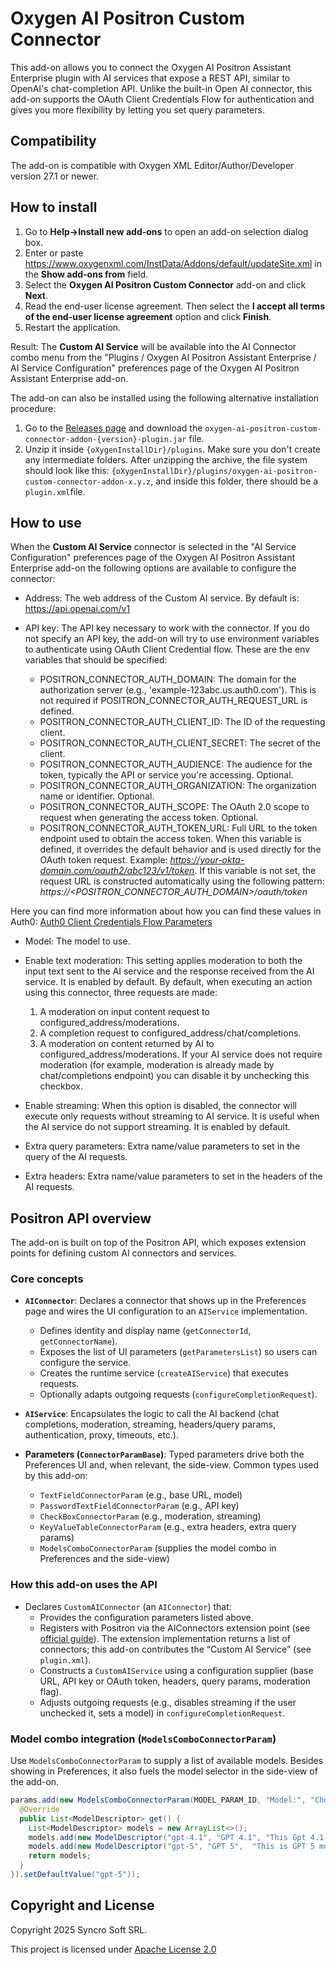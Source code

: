 # Oxygen AI Positron Custom Connector

This add-on allows you to connect the Oxygen AI Positron Assistant Enterprise plugin with AI services that expose a REST API, similar to OpenAI's chat-completion API. Unlike the built-in Open AI connector, this add-on supports the OAuth Client Credentials Flow for authentication and gives you more flexibility by letting you set query parameters.

## Compatibility

The add-on is compatible with Oxygen XML Editor/Author/Developer version 27.1 or newer. 

## How to install

1. Go to **Help->Install new add-ons** to open an add-on selection dialog box.
2. Enter or paste https://www.oxygenxml.com/InstData/Addons/default/updateSite.xml in the **Show add-ons from** field.
3. Select the **Oxygen AI Positron Custom Connector** add-on and click **Next**.
4. Read the end-user license agreement. Then select the **I accept all terms of the end-user license agreement** option and click **Finish**.
5. Restart the application. 

Result: The **Custom AI Service** will be available into the AI Connector combo menu from the "Plugins / Oxygen AI Positron Assistant Enterprise / AI Service Configuration" preferences page of the Oxygen AI Positron Assistant Enterprise add-on.

The add-on can also be installed using the following alternative installation procedure:
1. Go to the [Releases page](https://www.oxygenxml.com/InstData/Addons/default/com/oxygenxml/oxygen-ai-positron-custom-connector-addon) and download the `oxygen-ai-positron-custom-connector-addon-{version}-plugin.jar` file.
2. Unzip it inside `{oXygenInstallDir}/plugins`. Make sure you don't create any intermediate folders. After unzipping the archive, the file system should look like this: `{oXygenInstallDir}/plugins/oxygen-ai-positron-custom-connector-addon-x.y.z`, and inside this folder, there should be a `plugin.xml`file.

## How to use
When the **Custom AI Service** connector is selected in the "AI Service Configuration" preferences page of the Oxygen AI Positron Assistant Enterprise add-on the following options are available to configure the connector: 

* Address: The web address of the Custom AI service. By default is: https://api.openai.com/v1

* API key: The API key necessary to work with the connector. If you do not specify an API key, the add-on will try to use environment variables to authenticate using OAuth Client Credential flow. These are the env variables that should be specified: 
    * POSITRON_CONNECTOR_AUTH_DOMAIN: The domain for the authorization server (e.g., 'example-123abc.us.auth0.com'). 
    This is not required if POSITRON_CONNECTOR_AUTH_REQUEST_URL is defined.
    * POSITRON_CONNECTOR_AUTH_CLIENT_ID: The ID of the requesting client.
    * POSITRON_CONNECTOR_AUTH_CLIENT_SECRET: The secret of the client.
    * POSITRON_CONNECTOR_AUTH_AUDIENCE: The audience for the token, typically the API or service you're accessing. Optional.
    * POSITRON_CONNECTOR_AUTH_ORGANIZATION: The organization name or identifier. Optional.
    * POSITRON_CONNECTOR_AUTH_SCOPE: The OAuth 2.0 scope to request when generating the access token. Optional.
    * POSITRON_CONNECTOR_AUTH_TOKEN_URL: Full URL to the token endpoint used to obtain the access token. When this variable is defined, it overrides the default behavior and is used directly for the OAuth token request. Example: *https://your-okta-domain.com/oauth2/abc123/v1/token*.
    If this variable is not set, the request URL is constructed automatically using the following pattern: *https://<POSITRON_CONNECTOR_AUTH_DOMAIN>/oauth/token*
    
    
Here you can find more information about how you can find these values in Auth0: [Auth0 Client Credentials Flow Parameters](https://auth0.com/docs/get-started/authentication-and-authorization-flow/client-credentials-flow/call-your-api-using-the-client-credentials-flow#parameters)
* Model: The model to use.
* Enable text moderation: This setting applies moderation to both the input text sent to the AI service and the response received from the AI service. It is enabled by default. 
By default, when executing an action using this connector, three requests are made:

  1. A moderation on input content request to configured_address/moderations.
  2. A completion request to configured_address/chat/completions.
  3. A moderation on content returned by AI to configured_address/moderations.
If your AI service does not require moderation (for example, moderation is already made by chat/completions endpoint) you can disable it by unchecking this checkbox.
* Enable streaming: When this option is disabled, the connector will execute only requests without streaming to AI service. It is useful when the AI service do not support streaming. It is enabled by default. 
* Extra query parameters: Extra name/value parameters to set in the query of the AI requests.
* Extra headers: Extra name/value parameters to set in the headers of the AI requests.

## Positron API overview

The add-on is built on top of the Positron API, which exposes extension points for defining custom AI connectors and services.

### Core concepts

- **`AIConnector`**: Declares a connector that shows up in the Preferences page and wires the UI configuration to an `AIService` implementation.
  - Defines identity and display name (`getConnectorId`, `getConnectorName`).
  - Exposes the list of UI parameters (`getParametersList`) so users can configure the service.
  - Creates the runtime service (`createAIService`) that executes requests.
  - Optionally adapts outgoing requests (`configureCompletionRequest`).

- **`AIService`**: Encapsulates the logic to call the AI backend (chat completions, moderation, streaming, headers/query params, authentication, proxy, timeouts, etc.).

- **Parameters (`ConnectorParamBase`)**: Typed parameters drive both the Preferences UI and, when relevant, the side-view. Common types used by this add-on:
  - `TextFieldConnectorParam` (e.g., base URL, model)
  - `PasswordTextFieldConnectorParam` (e.g., API key)
  - `CheckBoxConnectorParam` (e.g., moderation, streaming)
  - `KeyValueTableConnectorParam` (e.g., extra headers, extra query params)
  - `ModelsComboConnectorParam` (supplies the model combo in Preferences and the side-view)

### How this add-on uses the API

- Declares `CustomAIConnector` (an `AIConnector`) that:
  - Provides the configuration parameters listed above.
  - Registers with Positron via the AIConnectors extension point (see [official guide](https://www.oxygenxml.com/doc/ug-addons/topics/ai_positron_enterprise-extending.html#ai_positron_enterprise-extending__dlentry_zgn_lxf_tfc)). The extension implementation returns a list of connectors; this add-on contributes the “Custom AI Service” (see `plugin.xml`).
  - Constructs a `CustomAIService` using a configuration supplier (base URL, API key or OAuth token, headers, query params, moderation flag).
  - Adjusts outgoing requests (e.g., disables streaming if the user unchecked it, sets a model) in `configureCompletionRequest`.

### Model combo integration (`ModelsComboConnectorParam`)

Use `ModelsComboConnectorParam` to supply a list of available models. Besides showing in Preferences, it also fuels the model selector in the side-view of the add-on.

```java
params.add(new ModelsComboConnectorParam(MODEL_PARAM_ID, "Model:", "Choose the model", new Supplier<List<ModelDescriptor>>() {
  @Override
  public List<ModelDescriptor> get() {
    List<ModelDescriptor> models = new ArrayList<>();
    models.add(new ModelDescriptor("gpt-4.1", "GPT 4.1", "This Gpt 4.1 model"));
    models.add(new ModelDescriptor("gpt-5", "GPT 5",  "This is GPT 5 model"));
    return models;
  }
}).setDefaultValue("gpt-5"));
```

Copyright and License
---------------------
Copyright 2025 Syncro Soft SRL.

This project is licensed under [Apache License 2.0](https://github.com/oxygenxml/oxygen-ai-positron-custom-connector/blob/master/LICENSE)